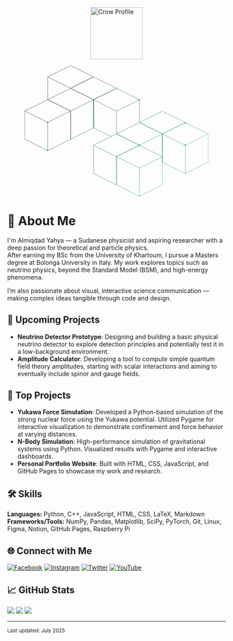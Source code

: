 <div style="display: flex; justify-content: center; align-items: center; gap: 40px; margin: 0 auto;">
  <img src="https://orhun.dev/img/crow.png" width="120" alt="Crow Profile" />
</div>

<figure class="hero-banner">
          <picture>
            <svg viewBox="0 0 1273 906" fill="none" xmlns="http://www.w3.org/2000/svg"
              class="lg:w-[450px] lgl:h-[450px] w-full h-full">
              <g>
                <path class="path"
                  d="M318.587 315.483V510.936L477.544 431.391V236.949M318.587 315.483L159.63 236.949M318.587 315.483L477.544 236.949M318.587 315.483V509.925L159.63 589.469M318.587 315.483L159.63 237.286L0.673828 315.483M318.587 315.483L159.63 394.016M477.544 236.949L318.587 158.753L159.63 236.949M477.544 236.949V432.402M477.544 236.949L318.587 158.416L477.544 80.2192L636.5 158.416L477.544 236.949ZM159.63 236.949V79.5451M159.63 589.469V394.016M159.63 589.469L0.673828 509.925V315.483M0.673828 315.483L159.63 394.016M159.63 79.5451L318.587 1.34863L477.544 79.5451L318.587 158.079L159.63 79.5451ZM795.457 395.701V237.286M795.457 237.286L636.5 159.09L477.544 237.286M795.457 237.286L636.5 315.82M477.544 237.286V431.728L601.139 491.762M477.544 237.286L636.5 315.82M636.5 315.82V472.887M954.414 668.003V473.561M954.414 473.561L795.457 395.364L636.5 473.561L795.457 552.094M954.414 473.561L795.457 552.094M954.414 473.561V669.014M954.414 473.561L795.457 395.027L954.414 316.831L1113.37 395.027L954.414 473.561ZM795.457 552.094L636.5 473.898L477.544 552.094M795.457 552.094L636.5 630.628M477.544 552.094V746.534L636.5 826.078V630.628M477.544 552.094L636.5 630.628M795.457 709.498V904.949M795.457 709.498L636.5 630.965M795.457 709.498L954.414 630.965M795.457 904.949L954.414 825.404V630.965M795.457 904.949L636.5 825.404V630.965M636.5 630.965L795.457 552.768L954.414 630.965M1113.37 552.431V747.882M1113.37 552.431L954.414 473.898M1113.37 552.431L1272.33 473.898M1113.37 747.882L1272.33 668.34V473.898M1113.37 747.882L954.414 668.34V473.898M954.414 473.898L1113.37 395.701L1272.33 473.898"
                  stroke="url(#paint-linear)" stroke-opacity="1" stroke-width="2"></path>
              </g>
              <path
                d="M154 586C154 583.239 156.239 581 159 581V581C161.761 581 164 583.239 164 586V586C164 588.761 161.761 591 159 591V591C156.239 591 154 588.761 154 586V586Z"
                fill="#27B173"></path>
              <path
                d="M154 393C154 390.239 156.239 388 159 388V388C161.761 388 164 390.239 164 393V393C164 395.761 161.761 398 159 398V398C156.239 398 154 395.761 154 393V393Z"
                fill="#27B173"></path>
              <path
                d="M788 551C788 548.239 790.239 546 793 546V546C795.761 546 798 548.239 798 551V551C798 553.761 795.761 556 793 556V556C790.239 556 788 553.761 788 551V551Z"
                fill="#27B173"></path>
              <path
                d="M1108 551C1108 548.239 1110.24 546 1113 546V546C1115.76 546 1118 548.239 1118 551V551C1118 553.761 1115.76 556 1113 556V556C1110.24 556 1108 553.761 1108 551V551Z"
                fill="#27B173"></path>
              <path
                d="M1108 398C1108 395.239 1110.24 393 1113 393V393C1115.76 393 1118 395.239 1118 398V398C1118 400.761 1115.76 403 1113 403V403C1110.24 403 1108 400.761 1108 398V398Z"
                fill="#27B173"></path>
              <path
                d="M788 237C788 234.239 790.239 232 793 232V232C795.761 232 798 234.239 798 237V237C798 239.761 795.761 242 793 242V242C790.239 242 788 239.761 788 237V237Z"
                fill="#27B173"></path>
              <defs>
                <linearGradient id="paint-linear" x1="1272.23" y1="479.474" x2="506.242" y2="-216.277"
                  gradientUnits="userSpaceOnUse">
                  <stop stop-color="#27b173"></stop>
                  <stop offset="0.619553" stop-color="#1a663f"></stop>
                  <stop offset="0.93102" stop-color="#26312d"></stop>
                </linearGradient>
                <clipPath>
                  <rect width="1273" height="906" fill="white"></rect>
                </clipPath>
              </defs>
            </svg>
          </picture>
        </figure>
      </section>


# 👋 About Me

I'm Almiqdad Yahya — a Sudanese physicist and aspiring researcher with a deep passion for theoretical and particle physics.  
After earning my BSc from the University of Khartoum, I pursue a Masters degree at Bolonga University in Italy. My work explores topics such as neutrino physics, beyond the Standard Model (BSM), and high-energy phenomena.  

I’m also passionate about visual, interactive science communication — making complex ideas tangible through code and design.

## 🧠 Upcoming Projects

- **Neutrino Detector Prototype**: Designing and building a basic physical neutrino detector to explore detection principles and potentially test it in a low-background environment.  
- **Amplitude Calculator**: Developing a tool to compute simple quantum field theory amplitudes, starting with scalar interactions and aiming to eventually include spinor and gauge fields.

## 🚀 Top Projects

- **Yukawa Force Simulation**: Developed a Python-based simulation of the strong nuclear force using the Yukawa potential. Utilized Pygame for interactive visualization to demonstrate confinement and force behavior at varying distances.
- **N-Body Simulation**: High-performance simulation of gravitational systems using Python. Visualized results with Pygame and interactive dashboards.
- **Personal Portfolio Website**: Built with HTML, CSS, JavaScript, and GitHub Pages to showcase my work and research.

## 🛠️ Skills

**Languages:** Python, C++, JavaScript, HTML, CSS, LaTeX, Markdown  
**Frameworks/Tools:** NumPy, Pandas, Matplotlib, SciPy, PyTorch, Git, Linux, Figma, Notion, GitHub Pages, Raspberry Pi

## 🌐 Connect with Me

[![Facebook](https://img.shields.io/badge/Facebook-%231877F2.svg?logo=Facebook&logoColor=white)](https://facebook.com/isaac.migdad.1)
[![Instagram](https://img.shields.io/badge/Instagram-%23E4405F.svg?logo=Instagram&logoColor=white)](https://instagram.com/almiqdad.yahya)
[![Twitter](https://img.shields.io/badge/Twitter-%231DA1F2.svg?logo=Twitter&logoColor=white)](https://twitter.com/miqdadgreeb)
[![YouTube](https://img.shields.io/badge/YouTube-%23FF0000.svg?logo=YouTube&logoColor=white)](https://youtube.com/@theoryofeverything2.0)

## 📈 GitHub Stats
![](https://github-readme-stats.vercel.app/api?username=miqdadgithub&theme=tokyonight&hide_border=false&include_all_commits=true&count_private=true)
![](https://github-readme-streak-stats.herokuapp.com/?user=miqdadgithub&theme=tokyonight&hide_border=false)
![](https://github-readme-stats.vercel.app/api/top-langs/?username=miqdadgithub&theme=tokyonight&hide_border=false&layout=compact)

---
<sub>Last updated: July 2025</sub>
